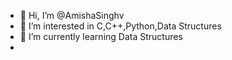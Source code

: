 - 👋 Hi, I’m @AmishaSinghv
- 👀 I’m interested in C,C++,Python,Data Structures
- 🌱 I’m currently learning Data Structures
-

<!---
AmishaSinghv/AmishaSinghv is a ✨ special ✨ repository because its `README.md` (this file) appears on your GitHub profile.
You can click the Preview link to take a look at your changes.
--->
